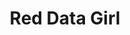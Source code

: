 --- 
title: "Red Data Girl"
publishdate: "2019-3-8T16:48:46+02:00"
src: "https://365manga.net/manga/red-data-girl"
image: "https://data.365manga.net/images/thumbnails/24772-red-data-girl.jpg"
description: "From Dan of Population GO: Based off of the novels. Izumiko Suzuhara has been raised in a shrine all her life. Besides for that and her extreme inability to use electronics she is a normal girl. Or is there more that we don't know about? Her parents are both abroad and still hold a huge amount of control on her life, perhaps too much control needed for an ordinary girl...…"
---